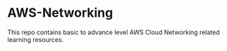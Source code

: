 # AWS-Networking
This repo contains basic to advance level AWS Cloud Networking related learning resources.
